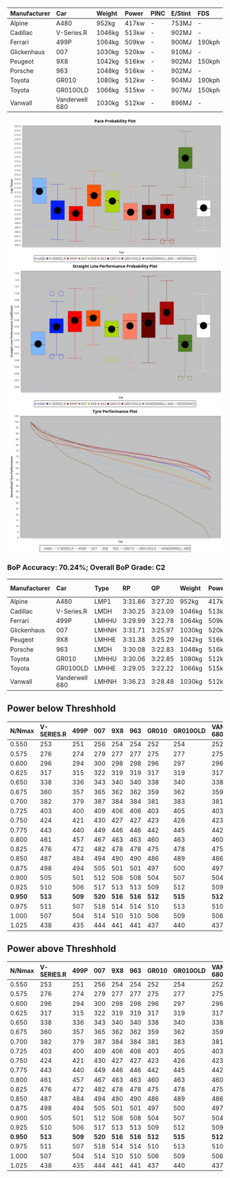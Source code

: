 | Manufacturer | Car            | Weight | Power | PINC    | E/Stint | FDS     |
|:-|:-|:-|:-|:-|:-|:-|
| Alpine       | A480           | 952kg  | 417kw |    -    | 753MJ   |    -    |
| Cadillac     | V-Series.R     | 1046kg | 513kw |    -    | 902MJ   |    -    |
| Ferrari      | 499P           | 1064kg | 509kw |    -    | 900MJ   | 190kph  |
| Glickenhaus  | 007            | 1030kg | 520kw |    -    | 910MJ   |    -    |
| Peugeot      | 9X8            | 1042kg | 516kw |    -    | 902MJ   | 150kph  |
| Porsche      | 963            | 1048kg | 516kw |    -    | 902MJ   |    -    |
| Toyota       | GR010          | 1080kg | 512kw |    -    | 904MJ   | 190kph  |
| Toyota       | GR010OLD       | 1066kg | 515kw |    -    | 907MJ   | 150kph  |
| Vanwall      | Vanderwell 680 | 1030kg | 512kw |    -    | 896MJ   |    -    |

![PACECHART](./IMG/OFFICIAL.png)
![STRAIGHTLINEPERFORMANCECHART](./IMG/OFFICIAL_sp.png)
![TYREPERFORMANCECHART](./IMG/OFFICIAL_tw.png)

### BoP Accuracy: 70.24%; Overall BoP Grade: C2
| Manufacturer | Car            | Type  | RP      | QP      | Weight | Power¹ | Threshhold | PINC    | Power² | E/Stint | AVG Vmax  | FDS     | RDLC | L/Stint | BOP-Grade | Model Accuracy | Model Points | Match%  |
|:-|:-|:-|:-|:-|:-|:-|:-|:-|:-|:-|:-|:-|:-|:-|:-|:-|:-|:-|
| Alpine       | A480           | LMP1  | 3:31.86 | 3:27.20 |  952kg | 417kw  | 0.0kph     |    -    | 417kw  |  753MJ  | 321.01kph |    -    | 0.97 | 11      | ~A1       | 60.26%         | 849          | 100.00% |
| Cadillac     | V-Series.R     | LMDH  | 3:30.25 | 3:23.09 | 1046kg | 513kw  | 0.0kph     |    -    | 513kw  |  902MJ  | 329.62kph |    -    | 1.01 | 12      | -B2       | 98.95%         | 2271         | 80.26%  |
| Ferrari      | 499P           | LMHHU | 3:29.99 | 3:22.78 | 1064kg | 509kw  | 0.0kph     |    -    | 509kw  |  900MJ  | 330.30kph | 190kph  | 1.03 | 12      | -C2       | 99.93%         | 2718         | 71.92%  |
| Glickenhaus  | 007            | LMHNH | 3:31.71 | 3:25.97 | 1030kg | 520kw  | 0.0kph     |    -    | 520kw  |  910MJ  | 334.16kph |    -    | 0.96 | 12      | +A2       | 96.34%         | 1634         | 93.60%  |
| Peugeot      | 9X8            | LMHHE | 3:31.38 | 3:25.29 | 1042kg | 516kw  | 0.0kph     |    -    | 516kw  |  902MJ  | 329.23kph | 150kph  | 1.02 | 12      | ~A1       | 88.68%         | 2617         | 96.82%  |
| Porsche      | 963            | LMDH  | 3:30.08 | 3:22.83 | 1048kg | 516kw  | 0.0kph     |    -    | 516kw  |  902MJ  | 330.60kph |    -    | 1.01 | 12      | -C1       | 99.98%         | 6168         | 75.17%  |
| Toyota       | GR010          | LMHHU | 3:30.06 | 3:22.85 | 1080kg | 512kw  | 0.0kph     |    -    | 512kw  |  904MJ  | 329.06kph | 190kph  | 1.01 | 12      | -C1       | 98.53%         | 3557         | 76.16%  |
| Toyota       | GR010OLD       | LMHHE | 3:29.05 | 3:22.22 | 1066kg | 515kw  | 0.0kph     |    -    | 515kw  |  907MJ  | 332.92kph | 150kph  | 1.02 | 12      | -E1       | 92.01%         | 1427         | 55.43%  |
| Vanwall      | Vanderwell 680 | LMHNH | 3:36.23 | 3:28.48 | 1030kg | 512kw  | 0.0kph     |    -    | 512kw  |  896MJ  | 325.48kph |    -    | 1.01 | 12      | +Ω2       | 94.62%         | 633          | -17.22% |

## Power below Threshhold
| N/Nmax    | V-SERIES.R | 499P    | 007     | 9X8     | 963     | GR010   | GR010OLD | VANDERWELL 680 | ​     | RPM      | A480    |
|:-|:-|:-|:-|:-|:-|:-|:-|:-|:-|:-|:-|
|  0.550    |  253       |  251    |  256    |  254    |  254    |  252    |  254     |  252           |  ​    |   --     |   -     |
|  0.575    |  276       |  274    |  279    |  277    |  277    |  275    |  277     |  275           |  ​    |   --     |   -     |
|  0.600    |  296       |  294    |  300    |  298    |  298    |  296    |  297     |  296           |  ​    |   --     |   -     |
|  0.625    |  317       |  315    |  322    |  319    |  319    |  317    |  319     |  317           |  ​    |   --     |   -     |
|  0.650    |  338       |  336    |  343    |  340    |  340    |  338    |  340     |  338           |  ​    |   --     |   -     |
|  0.675    |  360       |  357    |  365    |  362    |  362    |  359    |  362     |  359           |  ​    |   --     |   -     |
|  0.700    |  382       |  379    |  387    |  384    |  384    |  381    |  383     |  381           |  ​    |   --     |   -     |
|  0.725    |  403       |  400    |  409    |  406    |  406    |  403    |  405     |  403           |  ​    |   --     |   -     |
|  0.750    |  424       |  421    |  430    |  427    |  427    |  423    |  426     |  423           |  ​    |   --     |   -     |
|  0.775    |  443       |  440    |  449    |  446    |  446    |  442    |  445     |  442           |  ​    |  5000    |  245    |
|  0.800    |  461       |  457    |  467    |  463    |  463    |  460    |  463     |  460           |  ​    |  5500    |  289    |
|  0.825    |  476       |  472    |  482    |  478    |  478    |  475    |  478     |  475           |  ​    |  6000    |  323    |
|  0.850    |  487       |  484    |  494    |  490    |  490    |  486    |  489     |  486           |  ​    |  6500    |  365    |
|  0.875    |  498       |  494    |  505    |  501    |  501    |  497    |  500     |  497           |  ​    |  7000    |  408    |
|  0.900    |  505       |  501    |  512    |  508    |  508    |  504    |  507     |  504           |  ​    |  7500    |  418    |
|  0.925    |  510       |  506    |  517    |  513    |  513    |  509    |  512     |  509           |  ​    |  8000    |  414    |
| **0.950** | **513**    | **509** | **520** | **516** | **516** | **512** | **515**  | **512**        | **​** | **8500** | **417** |
|  0.975    |  511       |  507    |  518    |  514    |  514    |  510    |  513     |  510           |  ​    |  9000    |  209    |
|  1.000    |  507       |  504    |  514    |  510    |  510    |  506    |  509     |  506           |  ​    |   --     |   -     |
|  1.025    |  438       |  435    |  444    |  441    |  441    |  437    |  440     |  437           |  ​    |   --     |   -     |

## Power above Threshhold
| N/Nmax    | V-SERIES.R | 499P    | 007     | 9X8     | 963     | GR010   | GR010OLD | VANDERWELL 680 | ​     | RPM      | A480    |
|:-|:-|:-|:-|:-|:-|:-|:-|:-|:-|:-|:-|
|  0.550    |  253       |  251    |  256    |  254    |  254    |  252    |  254     |  252           |  ​    |   --     |   -     |
|  0.575    |  276       |  274    |  279    |  277    |  277    |  275    |  277     |  275           |  ​    |   --     |   -     |
|  0.600    |  296       |  294    |  300    |  298    |  298    |  296    |  297     |  296           |  ​    |   --     |   -     |
|  0.625    |  317       |  315    |  322    |  319    |  319    |  317    |  319     |  317           |  ​    |   --     |   -     |
|  0.650    |  338       |  336    |  343    |  340    |  340    |  338    |  340     |  338           |  ​    |   --     |   -     |
|  0.675    |  360       |  357    |  365    |  362    |  362    |  359    |  362     |  359           |  ​    |   --     |   -     |
|  0.700    |  382       |  379    |  387    |  384    |  384    |  381    |  383     |  381           |  ​    |   --     |   -     |
|  0.725    |  403       |  400    |  409    |  406    |  406    |  403    |  405     |  403           |  ​    |   --     |   -     |
|  0.750    |  424       |  421    |  430    |  427    |  427    |  423    |  426     |  423           |  ​    |   --     |   -     |
|  0.775    |  443       |  440    |  449    |  446    |  446    |  442    |  445     |  442           |  ​    |  5000    |  245    |
|  0.800    |  461       |  457    |  467    |  463    |  463    |  460    |  463     |  460           |  ​    |  5500    |  289    |
|  0.825    |  476       |  472    |  482    |  478    |  478    |  475    |  478     |  475           |  ​    |  6000    |  323    |
|  0.850    |  487       |  484    |  494    |  490    |  490    |  486    |  489     |  486           |  ​    |  6500    |  365    |
|  0.875    |  498       |  494    |  505    |  501    |  501    |  497    |  500     |  497           |  ​    |  7000    |  408    |
|  0.900    |  505       |  501    |  512    |  508    |  508    |  504    |  507     |  504           |  ​    |  7500    |  418    |
|  0.925    |  510       |  506    |  517    |  513    |  513    |  509    |  512     |  509           |  ​    |  8000    |  414    |
| **0.950** | **513**    | **509** | **520** | **516** | **516** | **512** | **515**  | **512**        | **​** | **8500** | **417** |
|  0.975    |  511       |  507    |  518    |  514    |  514    |  510    |  513     |  510           |  ​    |  9000    |  209    |
|  1.000    |  507       |  504    |  514    |  510    |  510    |  506    |  509     |  506           |  ​    |   --     |   -     |
|  1.025    |  438       |  435    |  444    |  441    |  441    |  437    |  440     |  437           |  ​    |   --     |   -     |
